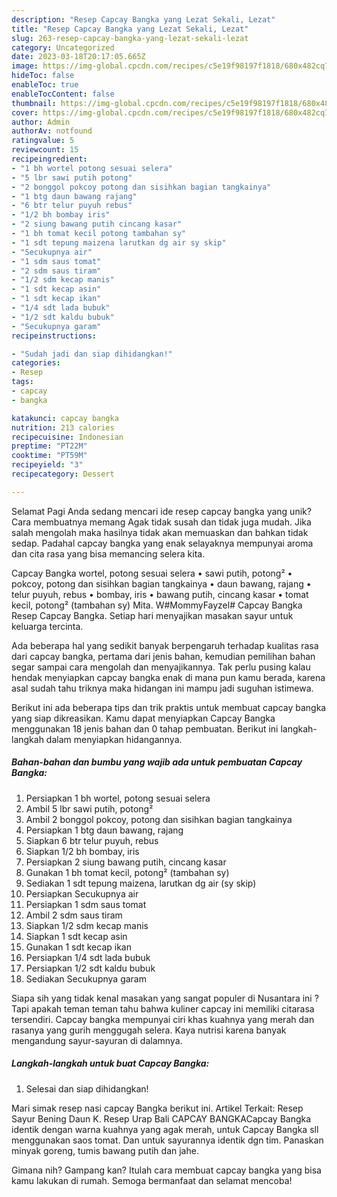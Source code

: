 ```yaml
---
description: "Resep Capcay Bangka yang Lezat Sekali, Lezat"
title: "Resep Capcay Bangka yang Lezat Sekali, Lezat"
slug: 263-resep-capcay-bangka-yang-lezat-sekali-lezat
category: Uncategorized
date: 2023-03-18T20:17:05.665Z
image: https://img-global.cpcdn.com/recipes/c5e19f98197f1818/680x482cq70/capcay-bangka-foto-resep-utama.jpg
hideToc: false
enableToc: true
enableTocContent: false
thumbnail: https://img-global.cpcdn.com/recipes/c5e19f98197f1818/680x482cq70/capcay-bangka-foto-resep-utama.jpg
cover: https://img-global.cpcdn.com/recipes/c5e19f98197f1818/680x482cq70/capcay-bangka-foto-resep-utama.jpg
author: Admin
authorAv: notfound
ratingvalue: 5
reviewcount: 15
recipeingredient:
- "1 bh wortel potong sesuai selera"
- "5 lbr sawi putih potong"
- "2 bonggol pokcoy potong dan sisihkan bagian tangkainya"
- "1 btg daun bawang rajang"
- "6 btr telur puyuh rebus"
- "1/2 bh bombay iris"
- "2 siung bawang putih cincang kasar"
- "1 bh tomat kecil potong tambahan sy"
- "1 sdt tepung maizena larutkan dg air sy skip"
- "Secukupnya air"
- "1 sdm saus tomat"
- "2 sdm saus tiram"
- "1/2 sdm kecap manis"
- "1 sdt kecap asin"
- "1 sdt kecap ikan"
- "1/4 sdt lada bubuk"
- "1/2 sdt kaldu bubuk"
- "Secukupnya garam"
recipeinstructions:

- "Sudah jadi dan siap dihidangkan!"
categories:
- Resep
tags:
- capcay
- bangka

katakunci: capcay bangka 
nutrition: 213 calories
recipecuisine: Indonesian
preptime: "PT22M"
cooktime: "PT59M"
recipeyield: "3"
recipecategory: Dessert

---
```



Selamat Pagi Anda sedang mencari ide resep capcay bangka yang unik? Cara membuatnya memang Agak tidak susah dan tidak juga mudah. Jika salah mengolah maka hasilnya tidak akan memuaskan dan bahkan tidak sedap. Padahal capcay bangka yang enak selayaknya mempunyai aroma dan cita rasa yang bisa memancing selera kita.


Capcay Bangka wortel, potong sesuai selera • sawi putih, potong² • pokcoy, potong dan sisihkan bagian tangkainya • daun bawang, rajang • telur puyuh, rebus • bombay, iris • bawang putih, cincang kasar • tomat kecil, potong² (tambahan sy) Mita. W#MommyFayzel# Capcay Bangka Resep Capcay Bangka. Setiap hari menyajikan masakan sayur untuk keluarga tercinta.

Ada beberapa hal yang sedikit banyak berpengaruh terhadap kualitas rasa dari capcay bangka, pertama dari jenis bahan, kemudian pemilihan bahan segar sampai cara mengolah dan menyajikannya. Tak perlu pusing kalau hendak menyiapkan capcay bangka enak di mana pun kamu berada, karena asal sudah tahu triknya maka hidangan ini mampu jadi suguhan istimewa.


Berikut ini ada beberapa tips dan trik praktis untuk membuat capcay bangka yang siap dikreasikan. Kamu dapat menyiapkan Capcay Bangka menggunakan 18 jenis bahan dan 0 tahap pembuatan. Berikut ini langkah-langkah dalam menyiapkan hidangannya.

<!--inarticleads1-->

##### Bahan-bahan dan bumbu yang wajib ada untuk pembuatan Capcay Bangka:

1. Persiapkan 1 bh wortel, potong sesuai selera
1. Ambil 5 lbr sawi putih, potong²
1. Ambil 2 bonggol pokcoy, potong dan sisihkan bagian tangkainya
1. Persiapkan 1 btg daun bawang, rajang
1. Siapkan 6 btr telur puyuh, rebus
1. Siapkan 1/2 bh bombay, iris
1. Persiapkan 2 siung bawang putih, cincang kasar
1. Gunakan 1 bh tomat kecil, potong² (tambahan sy)
1. Sediakan 1 sdt tepung maizena, larutkan dg air (sy skip)
1. Persiapkan Secukupnya air
1. Persiapkan 1 sdm saus tomat
1. Ambil 2 sdm saus tiram
1. Siapkan 1/2 sdm kecap manis
1. Siapkan 1 sdt kecap asin
1. Gunakan 1 sdt kecap ikan
1. Persiapkan 1/4 sdt lada bubuk
1. Persiapkan 1/2 sdt kaldu bubuk
1. Sediakan Secukupnya garam


Siapa sih yang tidak kenal masakan yang sangat populer di Nusantara ini ? Tapi apakah teman teman tahu bahwa kuliner capcay ini memiliki citarasa tersendiri. Capcay bangka mempunyai ciri khas kuahnya yang merah dan rasanya yang gurih menggugah selera. Kaya nutrisi karena banyak mengandung sayur-sayuran di dalamnya. 

<!--inarticleads2-->

##### Langkah-langkah untuk buat Capcay Bangka:


1. Selesai dan siap dihidangkan!

Mari simak resep nasi capcay Bangka berikut ini. Artikel Terkait: Resep Sayur Bening Daun K. Resep Urap Bali CAPCAY BANGKACapcay Bangka identik dengan warna kuahnya yang agak merah, untuk Capcay Bangka sll menggunakan saos tomat. Dan untuk sayurannya identik dgn tim. Panaskan minyak goreng, tumis bawang putih dan jahe. 

Gimana nih? Gampang kan? Itulah cara membuat capcay bangka yang bisa kamu lakukan di rumah. Semoga bermanfaat dan selamat mencoba!
